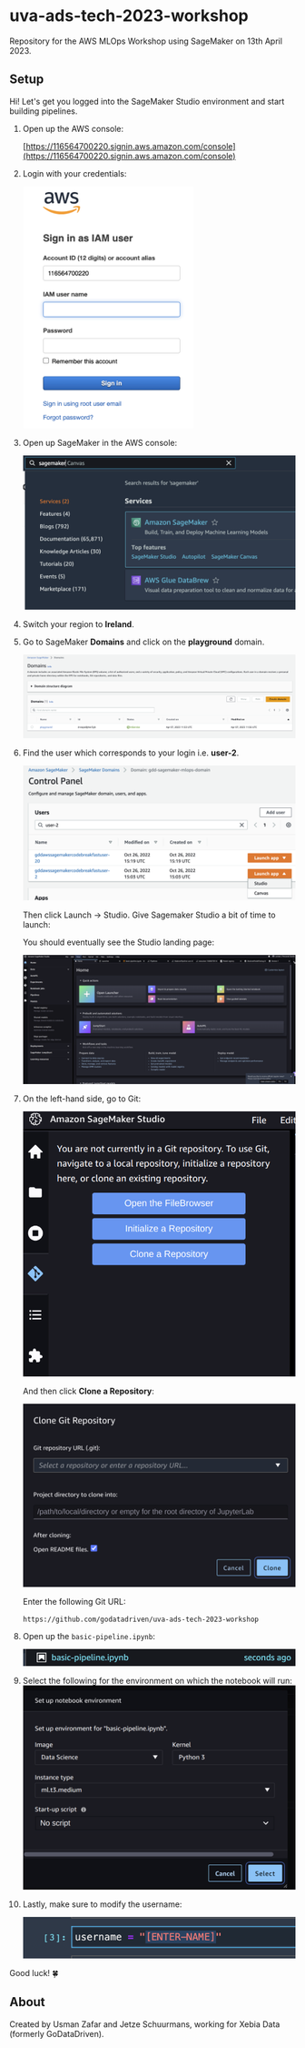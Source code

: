 # uva-ads-tech-2023-workshop
Repository for the AWS MLOps Workshop using SageMaker on 13th April 2023.


## Setup

Hi! Let's get you logged into the SageMaker Studio environment and start building pipelines.

1. Open up the AWS console:

    [https://116564700220.signin.aws.amazon.com/console](https://116564700220.signin.aws.amazon.com/console)

2. Login with your credentials:

    <img src="docs/aws-login-screen.png" width="300px" />

3. Open up SageMaker in the AWS console:

    <img src="docs/sagemaker-in-aws-console.png" />

4. Switch your region to **Ireland**.

5. Go to SageMaker **Domains** and click on the **playground** domain.

    ![](docs/domain-list.png)

6. Find the user which corresponds to your login i.e. **user-2**.

    ![](docs/user-filter-in-sm-domain.png)

    Then click Launch -> Studio. Give Sagemaker Studio a bit of time to launch:

    You should eventually see the Studio landing page:

    ![](docs/sm-studio-just-opened.png)

7. On the left-hand side, go to Git:

    ![](docs/git-clone-aws-studio.png)

    And then click **Clone a Repository**:
    
    ![](docs/clone-repo.png)

    Enter the following Git URL:

    ```
    https://github.com/godatadriven/uva-ads-tech-2023-workshop
    ```

8. Open up the `basic-pipeline.ipynb`:

    ![](docs/basic-pipeline.png)

9. Select the following for the environment on which the notebook will run:
    ![](docs/notebook-env.png)


10. Lastly, make sure to modify the username:

    ![](docs/modify-username-in-notebook.png)


Good luck! 🍀

## About
Created by Usman Zafar and Jetze Schuurmans, working for Xebia Data (formerly GoDataDriven).
